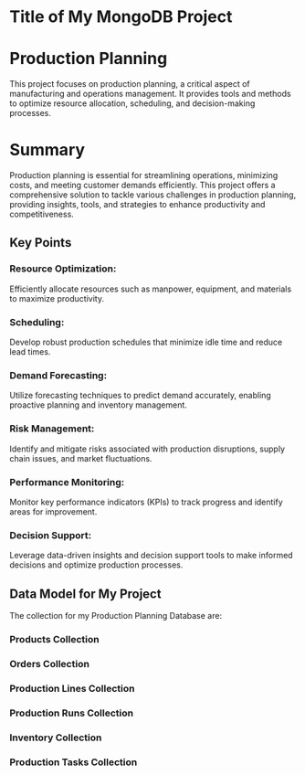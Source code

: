 # Title of My MongoDB Project

# Production Planning

This project focuses on production planning, a critical aspect of manufacturing and operations management. It provides tools and methods to optimize resource allocation, scheduling, and decision-making processes.

# Summary

Production planning is essential for streamlining operations, minimizing costs, and meeting customer demands efficiently. This project offers a comprehensive solution to tackle various challenges in production planning, providing insights, tools, and strategies to enhance productivity and competitiveness.

## Key Points

### Resource Optimization:
Efficiently allocate resources such as manpower, equipment, and materials to maximize productivity.

### Scheduling:
Develop robust production schedules that minimize idle time and reduce lead times.

### Demand Forecasting:
Utilize forecasting techniques to predict demand accurately, enabling proactive planning and inventory management.

### Risk Management:
Identify and mitigate risks associated with production disruptions, supply chain issues, and market fluctuations.

### Performance Monitoring:
Monitor key performance indicators (KPIs) to track progress and identify areas for improvement.

### Decision Support:
Leverage data-driven insights and decision support tools to make informed decisions and optimize production processes.


## Data Model for My Project

The collection for my Production Planning Database are:

### Products Collection

### Orders Collection

### Production Lines Collection

### Production Runs Collection

### Inventory Collection

### Production Tasks Collection
